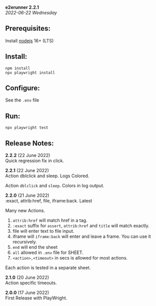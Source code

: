 **e2erunner 2.2.1**<br>
*2022-06-22 Wednesday*<br>

Prerequisites:
--------------
Install [nodejs](https://nodejs.org/en/download/) 16+ (LTS)


Install:
-------
```
npm install
npx playwright install
```

Configure:
----------
See the `.env` file

Run:
---
```
npx playwright test
```

Release Notes:
--------------

**2.2.2** (22 June 2022)<br>
Quick regression fix in click.

**2.2.1** (22 June 2022)<br>
Action dblclick and sleep. Logs Colored.

Action `dblclick` and `sleep`.
Colors in log output.


**2.2.0** (21 June 2022)<br>
:exact, attrib:href, file, iframe:back. Latest

Many new Actions.

1. `attrib:href` will match href in a tag.
2. `:exact` suffix for `assert`, `attrib:href` and `title` will match exactly.
3. file will enter text to file input.
4. iframe will `iframe:back` will enter and leave a frame. You can use it recursively.
5. `end` will end the sheet
6. `all` allowed in `.env` file for SHEET.
7. `<action>,<timeout>` in secs is allowed for most actions.

Each action is tested in a separate sheet.

**2.1.0** (20 June 2022)<br>
Action specific timeouts. 

**2.0.0** (17 June 2022)<br>
First Release with PlayWright. 
